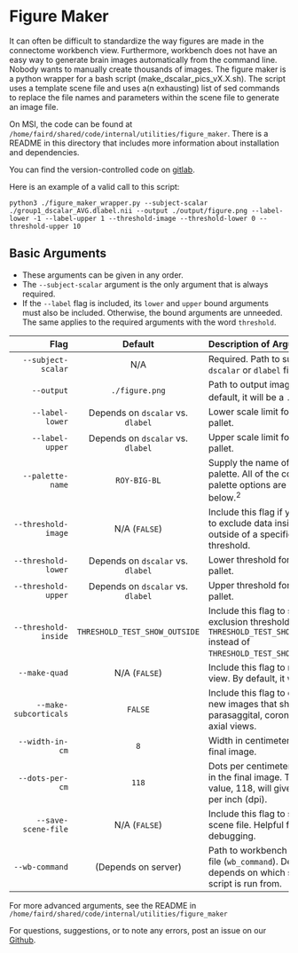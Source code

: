 # Figure Maker 

It can often be difficult to standardize the way figures are made in the connectome workbench view.  Furthermore, workbench does not have an easy way to generate brain images automatically from the command line.  Nobody wants to manually create thousands of images.  The figure maker is a python wrapper for a bash script (make_dscalar_pics_vX.X.sh).  The script uses a template scene file and uses a(n exhausting) list of sed commands to replace the file names and parameters within the scene file to generate an image file.

On MSI, the code can be found at `/home/faird/shared/code/internal/utilities/figure_maker`. There is a README in this directory that includes more information about installation and dependencies. 

You can find the version-controlled code on [gitlab](https://gitlab.com/Fair_lab/figure-maker). 

Here is an example of a valid call to this script:
```
python3 ./figure_maker_wrapper.py --subject-scalar ./group1_dscalar_AVG.dlabel.nii --output ./output/figure.png --label-lower -1 --label-upper 1 --threshold-image --threshold-lower 0 --threshold-upper 10 
```

## Basic Arguments

- These arguments can be given in any order.
- The `--subject-scalar` argument is the only argument that is always required.
- If the `--label` flag is included, its `lower` and `upper` bound arguments must also be included. Otherwise, the bound arguments are unneeded. The same applies to the required arguments with the word `threshold`.

| Flag | Default | Description of Argument |
|-:|:-:|:-|
| `--subject-scalar` | N/A | Required. Path to subject `dscalar` or `dlabel` file. |
|  `--output` | `./figure.png` | Path to output image file. By default, it will be a `.png` file.<sup>1</sup> |
| `--label-lower` | Depends on `dscalar` vs. `dlabel` | Lower scale limit for color pallet. |
| `--label-upper` | Depends on `dscalar` vs. `dlabel` | Upper scale limit for color pallet. |
| `--palette-name`    | `ROY-BIG-BL` | Supply the name of the color palette. All of the color palette options are listed below.<sup>2</sup> |
| `--threshold-image` | N/A (`FALSE`) | Include this flag if you want to exclude data inside or outside of a specific threshold.
| `--threshold-lower` | Depends on `dscalar` vs. `dlabel` | Lower threshold for color pallet. |
| `--threshold-upper` | Depends on `dscalar` vs. `dlabel` | Upper threshold for color pallet. |
| `--threshold-inside` | `THRESHOLD_TEST_SHOW_OUTSIDE` | Include this flag to set data exclusion threshold to `THRESHOLD_TEST_SHOW_INSIDE` instead of `THRESHOLD_TEST_SHOW_OUTSIDE`. |
| `--make-quad` | N/A (`FALSE`) | Include this flag to make DV view. By default, it won't. |
| `--make-subcorticals` | `FALSE` | Include this flag to create new images that show parasaggital, coronal, and axial views. |
| `--width-in-cm` | `8` | Width in centimeters of the final image. |
| `--dots-per-cm` | `118` | Dots per centimeter (dpcm) in the final image. The default value, 118, will give 300 dots per inch (dpi). |
| `--save-scene-file` | N/A (`FALSE`) | Include this flag to save the scene file. Helpful for debugging. |
| `--wb-command` | (Depends on server) | Path to workbench command file (`wb_command`). Default depends on which server the script is run from. |

For more advanced arguments, see the README in `/home/faird/shared/code/internal/utilities/figure_maker`


For questions, suggestions, or to note any errors, post an issue on our [Github](https://github.com/DCAN-Labs/cdni-brain/issues).